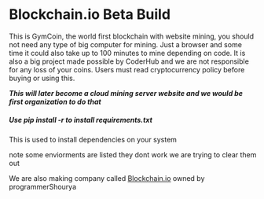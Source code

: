 # Blockchain.io Beta Build

This is GymCoin, the world first blockchain with website mining, you should not need any type of big computer for mining. Just a browser and some time it could also take up to 100 minutes to mine depending on code. It is also a big project made possible by CoderHub and we are not responsible for any loss of your coins. Users must read cryptocurrency policy before buying or using this.

**_This will later become a cloud mining server website and we would be first organization to do that_**

<h5> Use pip install -r to install requirements.txt</h5>

<p> This is used to install dependencies on your system</p><p>note some enviorments are listed they dont work we are trying to clear them out</p>

We are also making company called [Blockchain.io](blockchain.io) owned by programmerShourya
